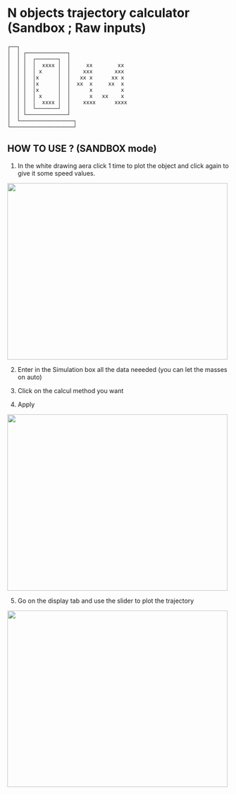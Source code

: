 # N objects trajectory calculator (Sandbox ; Raw inputs)

    ┌──┐ 
    │  │ ┌─────────────┐
    │  │ │  ┌───────┐  │
    │  │ │  │  xxxx │  │     xx        xx
    │  │ │  │ x     │  │    xxx       xxx
    │  │ │  │x      │  │   xx x      xx x    
    │  │ │  │x      │  │  xx  x     xx  x    
    │  │ │  │x      │  │      x         x   
    │  │ │  │ x     │  │      x   xx    x
    │  │ │  │  xxxx │  │    xxxx      xxxx  
    │  │ │  └───────┘  │
    │  │ └─────────────┘
    │  └─────────────────┐
    └────────────────────┘

## HOW TO USE ? (SANDBOX mode)



1. In the white drawing aera click 1 time to plot the object and click again to give it some speed values.

<img src="https://user-images.githubusercontent.com/108919405/210757354-e94a8d98-e683-4324-a861-42c7623c98db.png" width="500" height="400"/>

2. Enter in the Simulation box all the data neeeded (you can let the masses on auto)

3. Click on the calcul method you want

4. Apply

<img src="https://user-images.githubusercontent.com/108919405/210757777-54b760c6-2465-4866-b17e-fda96bb9e0e4.png" width="500" height="400"/>

5. Go on the display tab and use the slider to plot the trajectory

<img src="https://user-images.githubusercontent.com/108919405/210758067-e1620f1c-4c02-4119-bdde-fa8a1d46141a.png" width="500" height="400"/>

